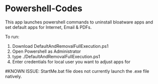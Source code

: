 # Powershell-Codes
This app launches powershell commands to uninstall bloatware apps and set default apps for Internet, Email & PDFs.

To run:
  1. Download DefaultAndRemovalFullExecution.ps1
  2. Open Powershell as Administrator
  3. type ./DefaultAndRemovalFullExecution.ps1
  4. Enter credentials for local user you want to adjust apps for

     
#KNOWN ISSUE: StartMe.bat file does not currently launch the .exe file natively. 

